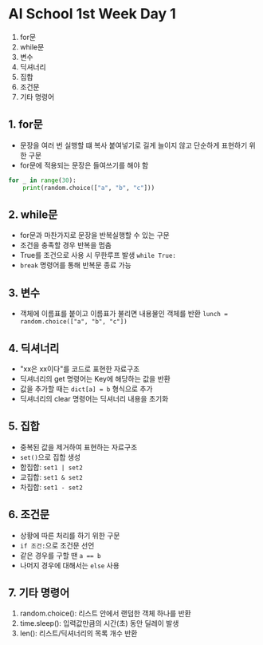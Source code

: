 # AI School 1st Week Day 1
1. for문
2. while문
3. 변수
4. 딕셔너리
5. 집합
6. 조건문
7. 기타 명령어

## 1. for문
- 문장을 여러 번 실행할 떄 복사 붙여넣기로 길게 늘이지 않고 단순하게 표현하기 위한 구문
- for문에 적용되는 문장은 들여쓰기를 해야 함
```python
for _ in range(30):
    print(random.choice(["a", "b", "c"]))
```

## 2. while문
- for문과 마찬가지로 문장을 반복실행할 수 있는 구문
- 조건을 충족할 경우 반복을 멈춤
- True를 조건으로 사용 시 무한루프 발생 ```while True:```
- `break` 명령어를 통해 반복문 종료 가능

## 3. 변수
- 객체에 이름표를 붙이고 이름표가 불리면 내용물인 객체를 반환
```lunch = random.choice(["a", "b", "c"])```

## 4. 딕셔너리
- "xx은 xx이다"를 코드로 표현한 자료구조
- 딕셔너리의 get 명령어는 Key에 해당하는 값을 반환
- 값을 추가할 때는 ```dict[a] = b``` 형식으로 추가
- 딕셔너리의 clear 명령어는 딕셔너리 내용을 초기화

## 5. 집합
- 중복된 값을 제거하여 표현하는 자료구조
- ```set()```으로 집합 생성
- 합집합: ```set1 | set2```
- 교집합: ```set1 & set2```
- 차집합: ```set1 - set2```

## 6. 조건문
- 상황에 따른 처리를 하기 위한 구문
- ```if 조건:```으로 조건문 선언
- 같은 경우를 구할 땐 ```a == b```
- 나머지 경우에 대해서는 ```else``` 사용

## 7. 기타 명령어
1. random.choice(): 리스트 안에서 랜덤한 객체 하나를 반환
2. time.sleep(): 입력값만큼의 시간(초) 동안 딜레이 발생
3. len(): 리스트/딕셔너리의 목록 개수 반환
